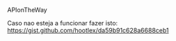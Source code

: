 APIonTheWay

Caso nao esteja a funcionar fazer isto:
https://gist.github.com/hootlex/da59b91c628a6688ceb1
